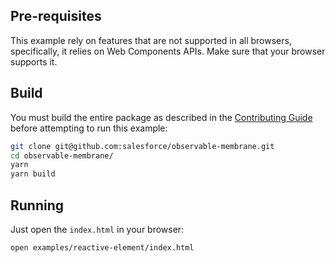 ## Pre-requisites

This example rely on features that are not supported in all browsers, specifically, it relies on Web Components APIs. Make sure that your browser supports it.

## Build

You must build the entire package as described in the [Contributing Guide](CONTRIBUTING.md) before attempting to run this example:

```bash
git clone git@github.com:salesforce/observable-membrane.git
cd observable-membrane/
yarn
yarn build
```

## Running

Just open the `index.html` in your browser:

```bash
open examples/reactive-element/index.html
```
